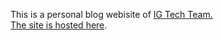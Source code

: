 This is a personal blog webisite of <a href="www.youtube.com/@IGTechTeam" target="_blank">IG Tech Team.<br>
The site is hosted <a href="www.ishwargautam1.com.np" target="_blank">here</a>.
